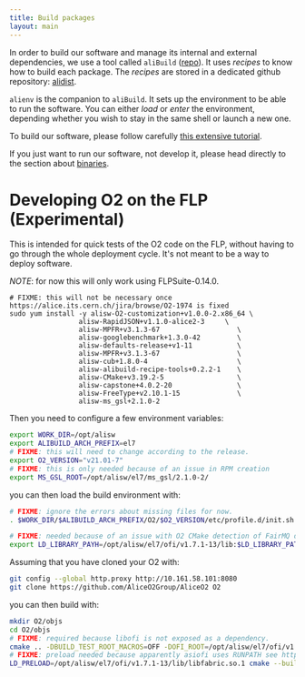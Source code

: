 ```yaml
---
title: Build packages
layout: main
---
```


In order to build our software and manage its internal and external dependencies, we use a tool called `aliBuild` ([repo](https://github.com/alisw/alibuild)). It uses _recipes_ to know how to build each package. The _recipes_ are stored in a dedicated github repository: [alidist](https://github.com/alisw/alidist).

`alienv` is the companion to `aliBuild`. It sets up the environment to be able to run the software. You can either _load_ or _enter_ the environment, depending whether you wish to stay in the same shell or launch a new one. 

To build our software, please follow carefully [this extensive tutorial](https://alice-doc.github.io/alice-analysis-tutorial/building/).

If you just want to run our software, not develop it, please head directly to the section about [binaries](binaries.markdown).

# Developing O2 on the FLP  (Experimental)

This is intended for quick tests of the O2 code on the FLP, without having to go through the whole deployment cycle. It's not meant to be a way to deploy software.

*NOTE*: for now this will only work using FLPSuite-0.14.0.

```
# FIXME: this will not be necessary once https://alice.its.cern.ch/jira/browse/O2-1974 is fixed
sudo yum install -y alisw-O2-customization+v1.0.0-2.x86_64 \
                 alisw-RapidJSON+v1.1.0-alice2-3     \
                 alisw-MPFR+v3.1.3-67                   \
                 alisw-googlebenchmark+1.3.0-42         \
                 alisw-defaults-release+v1-11           \
                 alisw-MPFR+v3.1.3-67                   \
                 alisw-cub+1.8.0-4                      \
                 alisw-alibuild-recipe-tools+0.2.2-1    \
                 alisw-CMake+v3.19.2-5                  \
                 alisw-capstone+4.0.2-20                \
                 alisw-FreeType+v2.10.1-15              \
                 alisw-ms_gsl+2.1.0-2
```

Then you need to configure a few environment variables:

```bash
export WORK_DIR=/opt/alisw
export ALIBUILD_ARCH_PREFIX=el7
# FIXME: this will need to change according to the release.
export O2_VERSION="v21.01-7"
# FIXME: this is only needed because of an issue in RPM creation
export MS_GSL_ROOT=/opt/alisw/el7/ms_gsl/2.1.0-2/
```

you can then load the build environment with:


```bash
# FIXME: ignore the errors about missing files for now.
. $WORK_DIR/$ALIBUILD_ARCH_PREFIX/O2/$O2_VERSION/etc/profile.d/init.sh

# FIXME: needed because of an issue with O2 CMake detection of FairMQ deps
export LD_LIBRARY_PAYH=/opt/alisw/el7/ofi/v1.7.1-13/lib:$LD_LIBRARY_PATH
```

Assuming that you have cloned your O2 with:

```bash
git config --global http.proxy http://10.161.58.101:8080
git clone https://github.com/AliceO2Group/AliceO2 O2
```

you can then build with:

```bash
mkdir O2/objs
cd O2/objs
# FIXME: required because libofi is not exposed as a dependency.
cmake .. -DBUILD_TEST_ROOT_MACROS=OFF -DOFI_ROOT=/opt/alisw/el7/ofi/v1.7.1-13 -DCMAKE_EXE_LINKER_FLAGS="-Wl,--unresolved-symbols=ignore-all"
# FIXME: preload needed because apparently asiofi uses RUNPATH see https://github.com/FairRootGroup/asiofi/issues/7
LD_PRELOAD=/opt/alisw/el7/ofi/v1.7.1-13/lib/libfabric.so.1 cmake --build . --target all -j40
```
